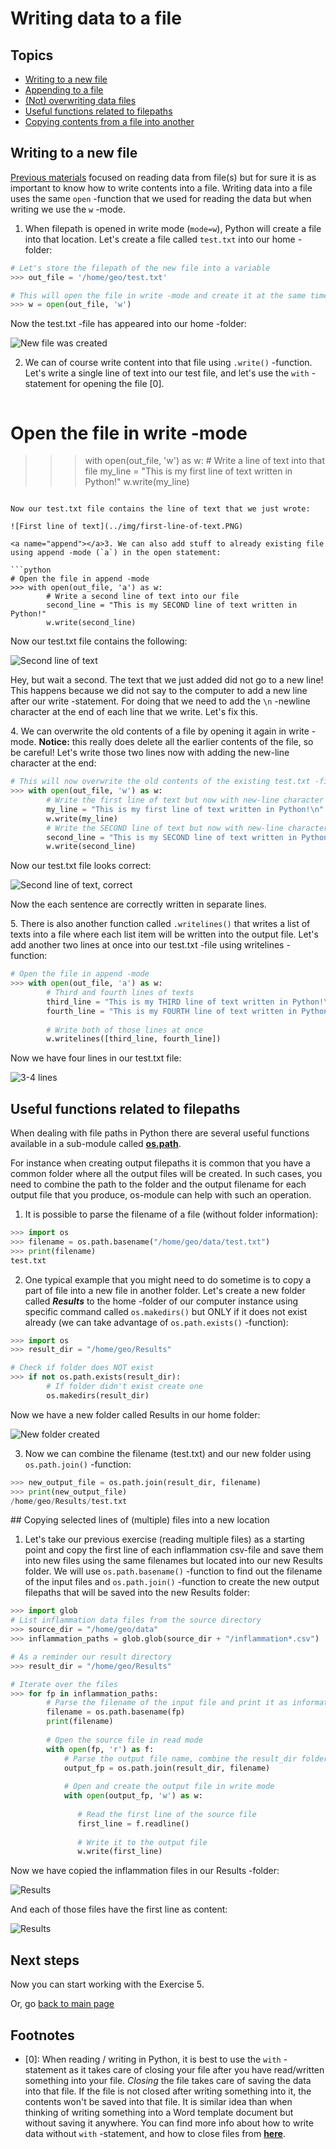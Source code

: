 # Writing data to a file

## Topics
- [Writing to a new file](#Writing-to-a-new-file)
- [Appending to a file](#append)
- [(Not) overwriting data files](#overwrite)
- [Useful functions related to filepaths](#4.Useful-functions-related-to-filepaths)
- [Copying contents from a file into another](#copying-files)

## Writing to a new file

[Previous materials](reading-multiple-files.md) focused on reading data from file(s) but for sure it is as important to know how to write contents into a file. Writing data into a file uses the 
same `open` -function that we used for reading the data but when writing we use the `w` -mode.
  
1. When filepath is opened in write mode (`mode=w`), Python will create a file into that location. Let's create a file called `test.txt` into our home -folder:
   
  ```python
  # Let's store the filepath of the new file into a variable
  >>> out_file = '/home/geo/test.txt'
  
  # This will open the file in write -mode and create it at the same time
  >>> w = open(out_file, 'w')
  ```

Now the test.txt -file has appeared into our home -folder:

 ![New file was created](../img/new-file-writing.PNG)

2. We can of course write content into that file using `.write()` -function. Let's write a single line of text into our test file, and let's use the `with` -statement for opening the file \[0\]. 

   ```python
  # Open the file in write -mode 
  >>> with open(out_file, 'w') as w:
          # Write a line of text into that file
          my_line = "This is my first line of text written in Python!"
          w.write(my_line)
  ```

Now our test.txt file contains the line of text that we just wrote:

 ![First line of text](../img/first-line-of-text.PNG)

<a name="append"></a>3. We can also add stuff to already existing file using append -mode (`a`) in the open statement:
  
  ```python
  # Open the file in append -mode 
  >>> with open(out_file, 'a') as w:
          # Write a second line of text into our file
          second_line = "This is my SECOND line of text written in Python!"
          w.write(second_line)
  ```
  
Now our test.txt file contains the following:

 ![Second line of text](../img/second-line-of-text.PNG)
 
Hey, but wait a second. The text that we just added did not go to a new line! This happens because we did not say to the computer to add a new line after our write -statement. 
For doing that we need to add the `\n` -newline character at the end of each line that we write. Let's fix this.
  
<a name="overwrite"></a>4. We can overwrite the old contents of a file by opening it again in write -mode. **Notice:** this really does delete all the earlier contents of the file, so be careful! 
Let's write those two lines now with adding the new-line character at the end:

  ```python
  # This will now overwrite the old contents of the existing test.txt -file
  >>> with open(out_file, 'w') as w:
          # Write the first line of text but now with new-line character at the end
          my_line = "This is my first line of text written in Python!\n"
          w.write(my_line)
          # Write the SECOND line of text but now with new-line character at the end
          second_line = "This is my SECOND line of text written in Python!\n"
          w.write(second_line)
  ``` 
         
Now our test.txt file looks correct:

 ![Second line of text, correct](../img/second-line-of-text-fixed.PNG)
 
Now the each sentence are correctly written in separate lines. 

<a name="writelines"></a>5. There is also another function called `.writelines()` that writes a list of texts into a file where each list item will be written into the output file. 
Let's add another two lines at once into our test.txt -file using writelines -function:
    
  ```python
  # Open the file in append -mode 
  >>> with open(out_file, 'a') as w:
          # Third and fourth lines of texts
          third_line = "This is my THIRD line of text written in Python!\n"
          fourth_line = "This is my FOURTH line of text written in Python!\n"
          
          # Write both of those lines at once
          w.writelines([third_line, fourth_line])
  ```

Now we have four lines in our test.txt file:

 ![3-4 lines](../img/third-line-of-text.PNG)

## Useful functions related to filepaths

When dealing with file paths in Python there are several useful functions available in a sub-module called **[os.path](https://docs.python.org/3/library/os.path.html)**.

For instance when creating output filepaths it is common that you have a common folder where all the output files will be created. In such cases, you need to combine the path to the folder 
and the output filename for each output file that you produce, os-module can help with such an operation. 
 
1. It is possible to parse the filename of a file (without folder information):
   
 ```python
 >>> import os
 >>> filename = os.path.basename("/home/geo/data/test.txt") 
 >>> print(filename)
 test.txt
 ```

2. One typical example that you might need to do sometime is to copy a part of file into a new
file in another folder. Let's create a new folder called _**Results**_ to the home -folder of our computer instance using specific command called `os.makedirs()` but ONLY if it does not exist already 
(we can take advantage of `os.path.exists()` -function):
 
 ```python
 >>> import os
 >>> result_dir = "/home/geo/Results"
 
 # Check if folder does NOT exist 
 >>> if not os.path.exists(result_dir):
         # If folder didn't exist create one
         os.makedirs(result_dir)
 ```
         
Now we have a new folder called Results in our home folder:

 ![New folder created](../img/result-folder.PNG)
 

3. Now we can combine the filename (test.txt) and our new folder using `os.path.join()` -function:

 ```python
 >>> new_output_file = os.path.join(result_dir, filename)
 >>> print(new_output_file)
 /home/geo/Results/test.txt
 ```
  
##<a name="copying-files"></a> Copying selected lines of (multiple) files into a new location

1. Let's take our previous exercise (reading multiple files) as a starting point and copy the first line of each inflammation csv-file 
and save them into new files using the same filenames but located into our new Results folder. We will use `os.path.basename()` -function to find out the filename of the 
input files and `os.path.join()` -function to create the new output filepaths that will be saved into the new Results folder:

 ```python
 >>> import glob
 # List inflammation data files from the source directory  
 >>> source_dir = "/home/geo/data"
 >>> inflammation_paths = glob.glob(source_dir + "/inflammation*.csv")
 
 # As a reminder our result directory
 >>> result_dir = "/home/geo/Results"
 
 # Iterate over the files 
 >>> for fp in inflammation_paths:
         # Parse the filename of the input file and print it as information for the user
         filename = os.path.basename(fp)
         print(filename)
         
         # Open the source file in read mode
         with open(fp, 'r') as f:
             # Parse the output file name, combine the result_dir folder-path and the filename of the input file
             output_fp = os.path.join(result_dir, filename)
             
             # Open and create the output file in write mode 
             with open(output_fp, 'w') as w:
             
                # Read the first line of the source file
                first_line = f.readline()
                
                # Write it to the output file
                w.write(first_line)
 ```

Now we have copied the inflammation files in our Results -folder:
 
 ![Results](../img/copy-files-1-line.PNG)
 
And each of those files have the first line as content:

 ![Results](../img/copy-files-1-line-content.PNG)
 
## Next steps

Now you can start working with the Exercise 5.

Or, go [back to main page](../README.md)

## Footnotes

- \[0\]: When reading / writing in Python, it is best to use the `with` -statement as it takes care of closing your file after you have read/written something into your file. *Closing* the file takes
care of saving the data into that file. If the file is not closed after writing something into it, the contents won't be saved into that file. It is similar idea than when thinking of writing something
into a Word template document but without saving it anywhere. You can find more info about how to write data without `with` -statement, and how to close files from **[here](https://docs.python.org/3/tutorial/inputoutput.html#reading-and-writing-files)**.   


